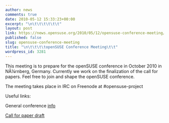 ```yaml
---
author: news
comments: true
date: 2010-05-12 15:33:23+00:00
excerpt: "\n\t\t\t\t\t\t"
layout: post
link: https://news.opensuse.org/2010/05/12/opensuse-conference-meeting/
published: false
slug: opensuse-conference-meeting
title: "\n\t\t\t\topenSUSE Conference Meeting\t\t"
wordpress_id: 3281
---
```

This meeting is to prepare for the openSUSE conference in October 2010 in NÃ¼rnberg, Germany. Currently we work on the finalization of the call for papers. Feel free to join and shape the openSUSE conference.

The meeting takes place in IRC on Freenode at #opensuse-project

Useful links:

General conference [info ](http://en.opensuse.org/Conference_2010)

[Call for paper draft](http://en.opensuse.org/Conference_2010/Call_For_Papers#Call_for_Papers_for_the_openSUSE_Conference_2010)		
